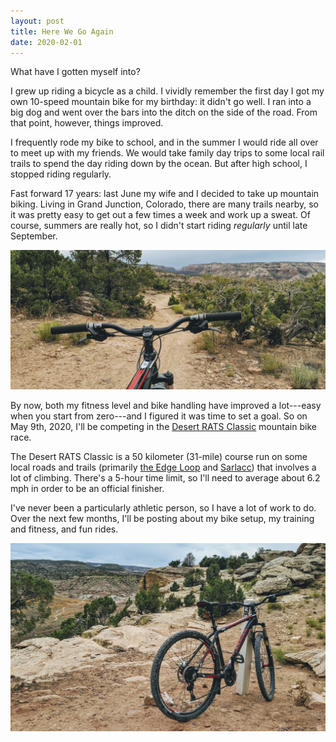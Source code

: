 ```yaml
---
layout: post
title: Here We Go Again
date: 2020-02-01
---
```


<p class="lead" markdown="1">
  What have I gotten myself into?
</p>

I grew up riding a bicycle as a child. I vividly remember the first day I got my own 10-speed mountain bike for my birthday: it didn't go well. I ran into a big dog and went over the bars into the ditch on the side of the road. From that point, however, things improved.

I frequently rode my bike to school, and in the summer I would ride all over to meet up with my friends. We would take family day trips to some local rail trails to spend the day riding down by the ocean. But after high school, I stopped riding regularly.

Fast forward 17 years: last June my wife and I decided to take up mountain biking. Living in Grand Junction, Colorado, there are many trails nearby, so it was pretty easy to get out a few times a week and work up a sweat. Of course, summers are really hot, so I didn't start riding _regularly_ until late September.

![Looking ahead down the trail](/assets/img/herewegoagain-1.jpg "Looking ahead down the trail")

By now, both my fitness level and bike handling have improved a lot---easy when you start from zero---and I figured it was time to set a goal. So on May 9th, 2020, I'll be competing in the [Desert RATS Classic](https://geminiadventures.com/desert-rats-mtb/) mountain bike race.

The Desert RATS Classic is a 50 kilometer (31-mile) course run on some local roads and trails (primarily [the Edge Loop](https://www.mtbproject.com/trail/973128/the-edge-loop) and [Sarlacc](https://www.mtbproject.com/trail/7003698/sarlacc)) that involves a lot of climbing. There's a 5-hour time limit, so I'll need to average about 6.2 mph in order to be an official finisher.

I've never been a particularly athletic person, so I have a lot of work to do. Over the next few months, I'll be posting about my bike setup, my training and fitness, and fun rides.

![Bike standing at trail intersection](/assets/img/herewegoagain-2.jpg "Bike standing at trail intersection")

